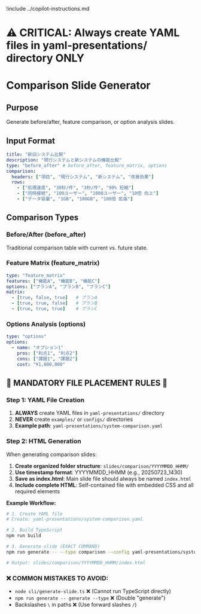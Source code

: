 !include ../copilot-instructions.md

# ⚠️ CRITICAL: Always create YAML files in yaml-presentations/ directory ONLY

# Comparison Slide Generator

## Purpose
Generate before/after, feature comparison, or option analysis slides.

## Input Format

```yaml
title: "新旧システム比較"
description: "現行システムと新システムの機能比較"
type: "before_after" # before_after, feature_matrix, options
comparison:
  headers: ["項目", "現行システム", "新システム", "改善効果"]
  rows:
    - ["処理速度", "30秒/件", "3秒/件", "90% 短縮"]
    - ["同時接続", "100ユーザー", "1000ユーザー", "10倍 向上"]
    - ["データ容量", "1GB", "100GB", "100倍 拡張"]
```

## Comparison Types

### Before/After (before_after)
Traditional comparison table with current vs. future state.

### Feature Matrix (feature_matrix)
```yaml
type: "feature_matrix"
features: ["機能A", "機能B", "機能C"]
options: ["プランA", "プランB", "プランC"]
matrix:
  - [true, false, true]   # プランA
  - [true, true, false]   # プランB
  - [true, true, true]    # プランC
```

### Options Analysis (options)
```yaml
type: "options"
options:
  - name: "オプション1"
    pros: ["利点1", "利点2"]
    cons: ["課題1", "課題2"]
    cost: "¥1,000,000"
```

## 🚨 MANDATORY FILE PLACEMENT RULES 🚨

### Step 1: YAML File Creation
1. **ALWAYS** create YAML files in `yaml-presentations/` directory
2. **NEVER** create `examples/` or `configs/` directories
3. **Example path**: `yaml-presentations/system-comparison.yaml`

### Step 2: HTML Generation
When generating comparison slides:
1. **Create organized folder structure**: `slides/comparison/YYYYMMDD_HHMM/`
2. **Use timestamp format**: YYYYMMDD_HHMM (e.g., 20250723_1430)
3. **Save as index.html**: Main slide file should always be named `index.html`
4. **Include complete HTML**: Self-contained file with embedded CSS and all required elements

**Example Workflow:**
```bash
# 1. Create YAML file
# Create: yaml-presentations/system-comparison.yaml

# 2. Build TypeScript
npm run build

# 3. Generate slide (EXACT COMMAND)
npm run generate -- --type comparison --config yaml-presentations/system-comparison.yaml

# Output: slides/comparison/YYYYMMDD_HHMM/index.html
```

### ❌ COMMON MISTAKES TO AVOID:
- `node cli/generate-slide.ts` ❌ (Cannot run TypeScript directly)
- `npm run generate -- generate --type` ❌ (Double "generate")
- Backslashes `\` in paths ❌ (Use forward slashes `/`)